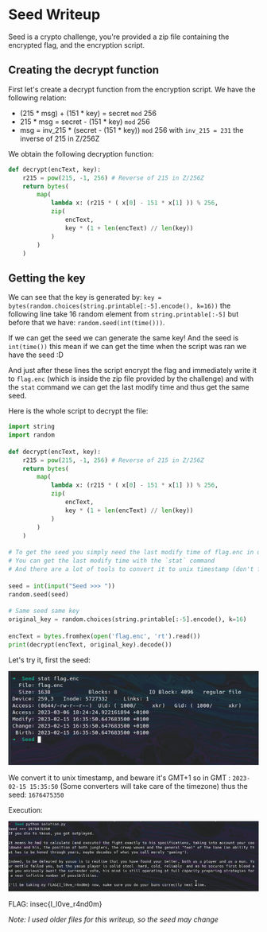 # Seed Writeup

Seed is a crypto challenge, you're provided a zip file containing the encrypted flag, and the encryption script.

## Creating the decrypt function

First let's create a decrypt function from the encryption script. We have the following relation:
- (215 * msg) + (151 * key) = secret `mod` 256
- 215 * msg = secret - (151 * key) `mod` 256
- msg = inv_215 * (secret - (151 * key)) `mod` 256
with `inv_215 = 231` the inverse of 215 in Z/256Z 

We obtain the following decryption function:

```Python
def decrypt(encText, key):
    r215 = pow(215, -1, 256) # Reverse of 215 in Z/256Z
    return bytes(
        map(
            lambda x: (r215 * ( x[0] - 151 * x[1] )) % 256,
            zip(
                encText,
                key * (1 + len(encText) // len(key))
            )
        )
    )
```

## Getting the key

We can see that the key is generated by: `key = bytes(random.choices(string.printable[:-5].encode(), k=16))` the following line take 16 random element from `string.printable[:-5]` but before that we have: `random.seed(int(time()))`.

If we can get the seed we can generate the same key! And the seed is `int(time())` this mean if we can get the time when the script was ran we have the seed :D 

And just after these lines the script encrypt the flag and immediately write it to `flag.enc` (which is inside the zip file provided by the challenge) and with the `stat` command we can get the last modify time and thus get the same seed.

Here is the whole script to decrypt the file:

```Python
import string
import random

def decrypt(encText, key):
    r215 = pow(215, -1, 256) # Reverse of 215 in Z/256Z
    return bytes(
        map(
            lambda x: (r215 * ( x[0] - 151 * x[1] )) % 256,
            zip(
                encText,
                key * (1 + len(encText) // len(key))
            )
        )
    )

# To get the seed you simply need the last modify time of flag.enc in unix timestamp
# You can get the last modify time with the `stat` command
# And there are a lot of tools to convert it to unix timestamp (don't forget the timezone !!)

seed = int(input("Seed >>> "))
random.seed(seed)

# Same seed same key
original_key = random.choices(string.printable[:-5].encode(), k=16)

encText = bytes.fromhex(open('flag.enc', 'rt').read())
print(decrypt(encText, original_key).decode())
```

Let's try it, first the seed:

![](seed.png)

We convert it to unix timestamp, and beware it's GMT+1 so in GMT : `2023-02-15 15:35:50` (Some converters will take care of the timezone) thus the seed: `1676475350`

Execution:

![](solution.png)

FLAG: insec{I_l0ve_r4nd0m}


_Note: I used older files for this writeup, so the seed may change_
